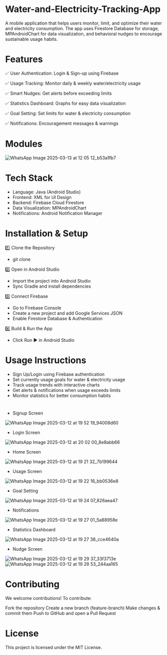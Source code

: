 # Water-and-Electricity-Tracking-App
A mobile application that helps users monitor, limit, and optimize their water and electricity consumption. The app uses Firestore Database for storage, MPAndroidChart for data visualization, and behavioral nudges to encourage sustainable usage habits.

# Features
✅ User Authentication: Login & Sign-up using Firebase

✅ Usage Tracking: Monitor daily & weekly water/electricity usage

✅ Smart Nudges: Get alerts before exceeding limits

✅ Statistics Dashboard: Graphs for easy data visualization

✅ Goal Setting: Set limits for water & electricity consumption

✅ Notifications: Encouragement messages & warnings

# Modules

![WhatsApp Image 2025-03-13 at 12 05 12_b53a1fb7](https://github.com/user-attachments/assets/7e4e22e1-f29a-4de0-bea6-09e78f8d43f1)


# Tech Stack
* Language: Java (Android Studio)
* Frontend: XML for UI Design
* Backend: Firebase Cloud Firestore
* Data Visualization: MPAndroidChart
* Notifications: Android Notification Manager

# Installation & Setup
1️⃣ Clone the Repository
  * git clone

2️⃣ Open in Android Studio
  * Import the project into Android Studio
  * Sync Gradle and install dependencies
  
3️⃣ Connect Firebase
  * Go to Firebase Console
  * Create a new project and add Google Services JSON
  * Enable Firestore Database & Authentication
  
4️⃣ Build & Run the App
  * Click Run ▶️ in Android Studio

# Usage Instructions
* Sign Up/Login using Firebase authentication
* Set currently usage goals for water & electricity usage
* Track usage trends with interactive charts
* Get alerts & notifications when usage exceeds limits
* Monitor statistics for better consumption habits
#

* Signup Screen

![WhatsApp Image 2025-03-12 at 19 52 19_94008d60](https://github.com/user-attachments/assets/4c383108-164d-410d-8933-422ad4353cb6)

* Login Screen

![WhatsApp Image 2025-03-12 at 20 02 00_8e8abb66](https://github.com/user-attachments/assets/bc24e348-b131-46dc-93e0-33eedfe15aec)

* Home Screen

![WhatsApp Image 2025-03-12 at 19 21 32_7b199644](https://github.com/user-attachments/assets/543bfd7c-3ddd-40bf-b24f-52024a96bdeb)


* Usage Screen

![WhatsApp Image 2025-03-12 at 19 22 16_bb0536e8](https://github.com/user-attachments/assets/b35e8b36-5d45-4e6f-ba43-1ba95bc6e3c2)


* Goal Setting

![WhatsApp Image 2025-03-12 at 19 24 07_826aea47](https://github.com/user-attachments/assets/99e5a29e-b8b3-4e56-849d-b28b8855004e)


* Notifications

![WhatsApp Image 2025-03-12 at 19 27 01_5a88958e](https://github.com/user-attachments/assets/6e45344c-1637-4c71-814f-e92c34171aa7)


* Statistics Dashboard

![WhatsApp Image 2025-03-12 at 19 27 38_cce4640a](https://github.com/user-attachments/assets/4da091f0-da9a-42db-87f1-0b7ff98e701c)


* Nudge Screen
  
![WhatsApp Image 2025-03-12 at 19 29 37_33f3713e](https://github.com/user-attachments/assets/8474a896-d43a-4f22-b42d-9f75ea02ebe6)
![WhatsApp Image 2025-03-12 at 19 28 53_244aa165](https://github.com/user-attachments/assets/13dec64b-0df4-4d1b-a885-40e3bd700d9e)




# Contributing
We welcome contributions! To contribute:

Fork the repository
Create a new branch (feature-branch)
Make changes & commit them
Push to GitHub and open a Pull Request

# License
This project is licensed under the MIT License.

